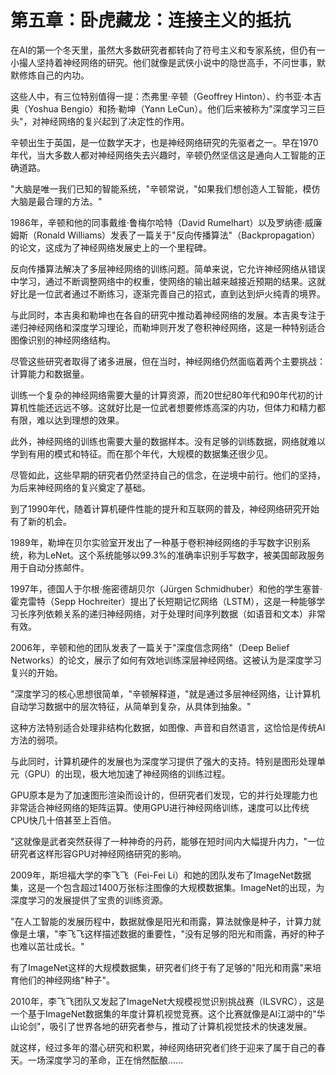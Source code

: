 # 第五章：卧虎藏龙：连接主义的抵抗

在AI的第一个冬天里，虽然大多数研究者都转向了符号主义和专家系统，但仍有一小撮人坚持着神经网络的研究。他们就像是武侠小说中的隐世高手，不问世事，默默修炼自己的内功。

这些人中，有三位特别值得一提：杰弗里·辛顿（Geoffrey Hinton）、约书亚·本吉奥（Yoshua Bengio）和扬·勒坤（Yann LeCun）。他们后来被称为"深度学习三巨头"，对神经网络的复兴起到了决定性的作用。

辛顿出生于英国，是一位数学天才，也是神经网络研究的先驱者之一。早在1970年代，当大多数人都对神经网络失去兴趣时，辛顿仍然坚信这是通向人工智能的正确道路。

"大脑是唯一我们已知的智能系统，"辛顿常说，"如果我们想创造人工智能，模仿大脑是最合理的方法。"

1986年，辛顿和他的同事戴维·鲁梅尔哈特（David Rumelhart）以及罗纳德·威廉姆斯（Ronald Williams）发表了一篇关于"反向传播算法"（Backpropagation）的论文，这成为了神经网络发展史上的一个里程碑。

反向传播算法解决了多层神经网络的训练问题。简单来说，它允许神经网络从错误中学习，通过不断调整网络中的权重，使网络的输出越来越接近预期的结果。这就好比是一位武者通过不断练习，逐渐完善自己的招式，直到达到炉火纯青的境界。

与此同时，本吉奥和勒坤也在各自的研究中推动着神经网络的发展。本吉奥专注于递归神经网络和深度学习理论，而勒坤则开发了卷积神经网络，这是一种特别适合图像识别的神经网络结构。

尽管这些研究者取得了诸多进展，但在当时，神经网络仍然面临着两个主要挑战：计算能力和数据量。

训练一个复杂的神经网络需要大量的计算资源，而20世纪80年代和90年代初的计算机性能还远远不够。这就好比是一位武者想要修炼高深的内功，但体力和精力都有限，难以达到理想的效果。

此外，神经网络的训练也需要大量的数据样本。没有足够的训练数据，网络就难以学到有用的模式和特征。而在那个年代，大规模的数据集还很少见。

尽管如此，这些早期的研究者仍然坚持自己的信念，在逆境中前行。他们的坚持，为后来神经网络的复兴奠定了基础。

到了1990年代，随着计算机硬件性能的提升和互联网的普及，神经网络研究开始有了新的机会。

1989年，勒坤在贝尔实验室开发出了一种基于卷积神经网络的手写数字识别系统，称为LeNet。这个系统能够以99.3%的准确率识别手写数字，被美国邮政服务用于自动分拣邮件。

1997年，德国人于尔根·施密德胡贝尔（Jürgen Schmidhuber）和他的学生塞普·霍克雷特（Sepp Hochreiter）提出了长短期记忆网络（LSTM），这是一种能够学习长序列依赖关系的递归神经网络，对于处理时间序列数据（如语音和文本）非常有效。

2006年，辛顿和他的团队发表了一篇关于"深度信念网络"（Deep Belief Networks）的论文，展示了如何有效地训练深层神经网络。这被认为是深度学习复兴的开始。

"深度学习的核心思想很简单，"辛顿解释道，"就是通过多层神经网络，让计算机自动学习数据中的层次特征，从简单到复杂，从具体到抽象。"

这种方法特别适合处理非结构化数据，如图像、声音和自然语言，这恰恰是传统AI方法的弱项。

与此同时，计算机硬件的发展也为深度学习提供了强大的支持。特别是图形处理单元（GPU）的出现，极大地加速了神经网络的训练过程。

GPU原本是为了加速图形渲染而设计的，但研究者们发现，它的并行处理能力也非常适合神经网络的矩阵运算。使用GPU进行神经网络训练，速度可以比传统CPU快几十倍甚至上百倍。

"这就像是武者突然获得了一种神奇的丹药，能够在短时间内大幅提升内力，"一位研究者这样形容GPU对神经网络研究的影响。

2009年，斯坦福大学的李飞飞（Fei-Fei Li）和她的团队发布了ImageNet数据集，这是一个包含超过1400万张标注图像的大规模数据集。ImageNet的出现，为深度学习的发展提供了宝贵的训练资源。

"在人工智能的发展历程中，数据就像是阳光和雨露，算法就像是种子，计算力就像是土壤，"李飞飞这样描述数据的重要性，"没有足够的阳光和雨露，再好的种子也难以茁壮成长。"

有了ImageNet这样的大规模数据集，研究者们终于有了足够的"阳光和雨露"来培育他们的神经网络"种子"。

2010年，李飞飞团队又发起了ImageNet大规模视觉识别挑战赛（ILSVRC），这是一个基于ImageNet数据集的年度计算机视觉竞赛。这个比赛就像是AI江湖中的"华山论剑"，吸引了世界各地的研究者参与，推动了计算机视觉技术的快速发展。

就这样，经过多年的潜心研究和积累，神经网络研究者们终于迎来了属于自己的春天。一场深度学习的革命，正在悄然酝酿……
